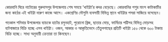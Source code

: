 কোরবানি ঘিরে নাটোরের গুরুদাসপুর উপজেলায় শেষ সময়ে ‘খাইট্টা’র কদর বেড়েছে। কোরবানির পশুর মাংস কাটাকাটির জন্য কাঠের এই খাইট্টা দারুণ কাজে আসে। একশ্রেণির মৌসুমি ব্যবসায়ী বিভিন্ন স্থানে খাইট্টার পসরা সাজিয়ে বসেছেন।

গতকাল শনিবার উপজেলার ব্যাচকে হাটের রসুনহাট, পুরোনো ব্রিজ, ছাতার মোড়, ফার্নিচার পট্টিসহ বিভিন্ন মোড়সহ হাটবাজারে বিক্রি হচ্ছে এসব খাইট্টা। ওজন, আকার ও আকৃতিভেদে তেঁতুলগাছের প্রতিটি খাইট্টা ১৫০ থেকে ৬০০ টাকায় বিক্রি হচ্ছে। সাধ্য অনুযায়ী ক্রেতারা তা কিনছেন।
